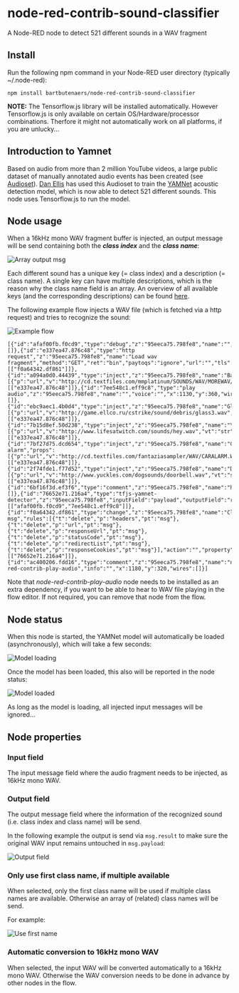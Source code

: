 # node-red-contrib-sound-classifier
A Node-RED node to detect 521 different sounds in a WAV fragment

## Install
Run the following npm command in your Node-RED user directory (typically ~/.node-red):
```
npm install bartbutenaers/node-red-contrib-sound-classifier
```

**NOTE:** The Tensorflow.js library will be installed automatically. However Tensorflow.js is only available on certain OS/Hardware/processor combinations. Therfore it might not automatically work on all platforms, if you are unlucky...

## Introduction to Yamnet
Based on audio from more than 2 million YouTube videos, a large public dataset of manually annotated audio events has been created (see [Audioset](https://research.google.com/audioset/)).  [Dan Ellis](https://github.com/dpwef) has used this Audioset to train the [YAMNet](https://www.tensorflow.org/hub/tutorials/yamnet) acoustic detection model, which is now able to detect 521 different sounds.  This node uses Tensorflow.js to run the model.

## Node usage
When a 16kHz mono WAV fragment buffer is injected, an output message will be send containing both the ***class index*** and the ***class name***:

![Array output msg](https://user-images.githubusercontent.com/14224149/119165425-c1bc4c80-ba5d-11eb-963a-9a6488bfc5c2.png)

Each different sound has a unique key (= class index) and a description (= class name).  A single key can have multiple descriptions, which is the reason why the class name field is an array.  An overview of all available keys (and the corresponding descriptions) can be found [here](https://raw.githubusercontent.com/bartbutenaers/node-red-contrib-sound-classifier/main/class_mapping.js).

The following example flow injects a WAV file (which is fetched via a http request) and tries to recognize the sound:

![Example flow](https://user-images.githubusercontent.com/14224149/119188271-b9bed580-ba7a-11eb-8f31-53ea111ce369.png)

```
[{"id":"afaf00fb.f0cd9","type":"debug","z":"95eeca75.798fe8","name":"","active":true,"tosidebar":true,"console":false,"tostatus":true,"complete":"true","targetType":"full","statusVal":"result.className","statusType":"msg","x":1110,"y":240,"wires":[]},{"id":"e337ea47.876c48","type":"http request","z":"95eeca75.798fe8","name":"Load wav fragment","method":"GET","ret":"bin","paytoqs":"ignore","url":"","tls":"","persist":false,"proxy":"","authType":"","x":530,"y":240,"wires":[["f0a64342.df861"]]},{"id":"a094a0d0.44439","type":"inject","z":"95eeca75.798fe8","name":"Baby","props":[{"p":"url","v":"http://cd.textfiles.com/mmplatinum/SOUNDS/WAV/MOREWAV/BABYCRY2.WAV","vt":"str"}],"repeat":"","crontab":"","once":false,"onceDelay":0.1,"topic":"","x":310,"y":240,"wires":[["e337ea47.876c48"]]},{"id":"7ee548c1.eff9c8","type":"play audio","z":"95eeca75.798fe8","name":"","voice":"","x":1130,"y":360,"wires":[]},{"id":"ebc9aec1.4b0d4","type":"inject","z":"95eeca75.798fe8","name":"Glass","props":[{"p":"url","v":"http://game.ellco.ru/cstrike/sound/debris/glass3.wav","vt":"str"}],"repeat":"","crontab":"","once":false,"onceDelay":0.1,"topic":"","x":310,"y":280,"wires":[["e337ea47.876c48"]]},{"id":"7b15d8ef.50d238","type":"inject","z":"95eeca75.798fe8","name":"Yell","props":[{"p":"url","v":"http://www.lifesatwitch.com/sounds/hey.wav","vt":"str"}],"repeat":"","crontab":"","once":false,"onceDelay":0.1,"topic":"","x":310,"y":320,"wires":[["e337ea47.876c48"]]},{"id":"7bf27d75.dcd654","type":"inject","z":"95eeca75.798fe8","name":"Car alarm","props":[{"p":"url","v":"http://cd.textfiles.com/fantaziasampler/WAV/CARALARM.WAV","vt":"str"}],"repeat":"","crontab":"","once":false,"onceDelay":0.1,"topic":"","x":320,"y":360,"wires":[["e337ea47.876c48"]]},{"id":"2f74fde1.f77d52","type":"inject","z":"95eeca75.798fe8","name":"Doorbell","props":[{"p":"url","v":"http://www.yuckles.com/dogsounds/doorbell.wav","vt":"str"}],"repeat":"","crontab":"","once":false,"onceDelay":0.1,"topic":"","x":320,"y":400,"wires":[["e337ea47.876c48"]]},{"id":"6bf16f3d.ef3f6","type":"comment","z":"95eeca75.798fe8","name":"https://www.findsounds.com/","info":"","x":520,"y":200,"wires":[]},{"id":"76652e71.216a4","type":"tfjs-yamnet-detector","z":"95eeca75.798fe8","inputField":"payload","outputField":"result","inputFieldType":"msg","outputFieldType":"msg","useFirst":true,"autoConversion":true,"name":"","x":920,"y":240,"wires":[["afaf00fb.f0cd9","7ee548c1.eff9c8"]]},{"id":"f0a64342.df861","type":"change","z":"95eeca75.798fe8","name":"Cleanup msg","rules":[{"t":"delete","p":"headers","pt":"msg"},{"t":"delete","p":"url","pt":"msg"},{"t":"delete","p":"responseUrl","pt":"msg"},{"t":"delete","p":"statusCode","pt":"msg"},{"t":"delete","p":"redirectList","pt":"msg"},{"t":"delete","p":"responseCookies","pt":"msg"}],"action":"","property":"","from":"","to":"","reg":false,"x":730,"y":240,"wires":[["76652e71.216a4"]]},{"id":"ac400206.fdd16","type":"comment","z":"95eeca75.798fe8","name":"node-red-contrib-play-audio","info":"","x":1180,"y":320,"wires":[]}]
```
Note that *node-red-contrib-play-audio* node needs to be installed as an extra dependency, if you want to be able to hear to WAV file playing in the flow editor.  If not required, you can remove that node from the flow.

## Node status
When this node is started, the YAMNet model will automatically be loaded (asynchronously), which will take a few seconds:

![Model loading](https://user-images.githubusercontent.com/14224149/119188541-16ba8b80-ba7b-11eb-8e23-250129a55d63.png)

Once the model has been loaded, this also will be reported in the node status:

![Model loaded](https://user-images.githubusercontent.com/14224149/119188442-f25eaf00-ba7a-11eb-917d-4833c55fc76b.png)

As long as the model is loading, all injected input messages will be ignored...

## Node properties

### Input field
The input message field where the audio fragment needs to be injected, as 16kHz mono WAV.
 
### Output field
The output message field where the information of the recognized sound (i.e. class index and class name) will be send.

In the following example the output is send via `msg.result` to make sure the original WAV input remains untouched in `msg.payload`:

![Output field](https://user-images.githubusercontent.com/14224149/119187630-e0c8d780-ba79-11eb-9d84-6e7b000b9ea3.png)

### Only use first class name, if multiple available
When selected, only the first class name will be used if multiple class names are available.  Otherwise an array of (related) class names will be send.

For example:

![Use first name](https://user-images.githubusercontent.com/14224149/119187185-52545600-ba79-11eb-8e89-3bde6bcfcd20.png)

### Automatic conversion to 16kHz mono WAV
When selected, the input WAV will be converted automatically to a 16kHz mono WAV.  Otherwise the WAV conversion needs to be done in advance by other nodes in the flow. 
